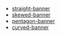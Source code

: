 * [straight-banner](kennyblanckaert.github.io/Web/pages/banners/straight-banner.html)
* [skewed-banner](kennyblanckaert.github.io/Web/pages/banners/skewed-banner.html)
* [pentagon-banner](kennyblanckaert.github.io/Web/pages/banners/pentagon-banner.html)
* [curved-banner](kennyblanckaert.github.io/Web/pages/banners/curved-banner.html)